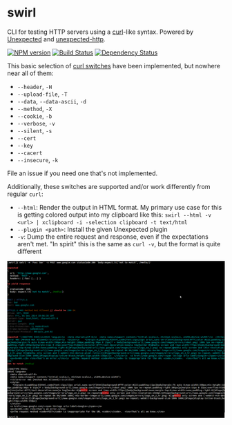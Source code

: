 swirl
=====

CLI for testing HTTP servers using a [curl](http://curl.haxx.se/)-like syntax. Powered by [Unexpected](http://github.com/sunesimonsen/unexpected) and [unexpected-http](https://github.com/papandreou/unexpected-http).

[![NPM version](https://badge.fury.io/js/swirl.svg)](http://badge.fury.io/js/swirl)
[![Build Status](https://travis-ci.org/papandreou/swirl.svg?branch=master)](https://travis-ci.org/papandreou/swirl)
[![Dependency Status](https://david-dm.org/papandreou/swirl.svg)](https://david-dm.org/papandreou/swirl)

This basic selection of [curl switches](http://curl.haxx.se/docs/manpage.html)
have been implemented, but nowhere near all of them:

* `--header`, `-H`
* `--upload-file`, `-T`
* `--data`, `--data-ascii`, `-d`
* `--method`, `-X`
* `--cookie`, `-b`
* `--verbose`, `-v`
* `--silent`, `-s`
* `--cert`
* `--key`
* `--cacert`
* `--insecure`, `-k`

File an issue if you need one that's not implemented.

Additionally, these switches are supported and/or work differently from regular `curl`:

* `--html`: Render the output in HTML format. My primary use case for this is getting colored output into my clipboard like this: `swirl --html -v <url> | xclipboard -i -selection clipboard -t text/html`
* `--plugin <path>`: Install the given Unexpected plugin
* `-v`: Dump the entire request and response, even if the expectations aren't met. "In spirit" this is the same as `curl -v`, but the format is quite different

![Diff example](screenshot.png)

